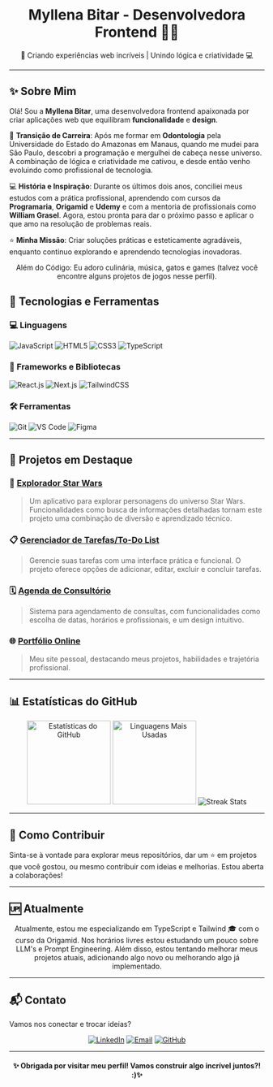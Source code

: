 <h1 align="center"> Myllena Bitar - Desenvolvedora Frontend 👩‍💻 </h1>

<p align="center">
🎨 Criando experiências web incríveis |  Unindo lógica e criatividade 💻
</p>

---

## ✨ Sobre Mim

Olá! Sou a **Myllena Bitar**, uma desenvolvedora frontend apaixonada por criar aplicações web que equilibram **funcionalidade** e **design**.  

🦷 **Transição de Carreira**: Após me formar em **Odontologia** pela Universidade do Estado do Amazonas em Manaus, quando me mudei para São Paulo, descobri a programação e mergulhei de cabeça nesse universo. A combinação de lógica e criatividade me cativou, e desde então venho evoluindo como profissional de tecnologia.

💻 **História e Inspiração**: Durante os últimos dois anos, conciliei meus estudos com a prática profissional, aprendendo com cursos da **Programaria**, **Origamid** e **Udemy** e com a mentoria de profissionais como **William Grasel**. Agora, estou pronta para dar o próximo passo e aplicar o que amo na resolução de problemas reais.

⭐ **Minha Missão**: Criar soluções práticas e esteticamente agradáveis, enquanto continuo explorando e aprendendo tecnologias inovadoras.
 
<p align="center"> Além do Código: Eu adoro culinária, música, gatos e games (talvez você encontre alguns projetos de jogos nesse perfil).</p> 


## 🎯 Tecnologias e Ferramentas

### 💻 Linguagens
![JavaScript](https://img.shields.io/badge/JavaScript-F7DF1E?style=flat&logo=javascript&logoColor=black)
![HTML5](https://img.shields.io/badge/HTML5-E34F26?style=flat&logo=html5&logoColor=white)
![CSS3](https://img.shields.io/badge/CSS3-1572B6?style=flat&logo=css3&logoColor=white)
![TypeScript](https://img.shields.io/badge/TypeScript-007ACC?style=flat&logo=typescript&logoColor=white)

### 🚀 Frameworks e Bibliotecas
![React.js](https://img.shields.io/badge/React-61DAFB?style=flat&logo=react&logoColor=black)
![Next.js](https://img.shields.io/badge/Next.js-000000?style=flat&logo=nextdotjs&logoColor=white)
![TailwindCSS](https://img.shields.io/badge/Tailwind_CSS-38B2AC?style=flat&logo=tailwind-css&logoColor=white)

### 🛠 Ferramentas
![Git](https://img.shields.io/badge/Git-F05032?style=flat&logo=git&logoColor=white)
![VS Code](https://img.shields.io/badge/VS%20Code-0078D4?style=flat&logo=visualstudiocode&logoColor=white)
![Figma](https://img.shields.io/badge/Figma-F24E1E?style=flat&logo=figma&logoColor=white)

---

## 🌟 Projetos em Destaque

### 🎨 [**Explorador Star Wars**](https://github.com/myllenabitar/api-star-wars)  
> Um aplicativo para explorar personagens do universo Star Wars. Funcionalidades como busca de informações detalhadas tornam este projeto uma combinação de diversão e aprendizado técnico.  

### 📋 [**Gerenciador de Tarefas/To-Do List**](https://github.com/myllenabitar/projeto-todo-list)  
> Gerencie suas tarefas com uma interface prática e funcional. O projeto oferece opções de adicionar, editar, excluir e concluir tarefas.

### 🗓️ [**Agenda de Consultório**](https://github.com/myllenabitar/agenda-consultorio)  
> Sistema para agendamento de consultas, com funcionalidades como escolha de datas, horários e profissionais, e um design intuitivo.

### 🌐 [**Portfólio Online**](https://myllenabitar.github.io/myllenabitar/)  
> Meu site pessoal, destacando meus projetos, habilidades e trajetória profissional.

---

## 📊 Estatísticas do GitHub

<p align="center">
  <img src="https://github-readme-stats.vercel.app/api?username=myllenabitar&show_icons=true&theme=radical" alt="Estatísticas do GitHub" height="165">
  <img src="https://github-readme-stats.vercel.app/api/top-langs/?username=myllenabitar&layout=compact&theme=radical" alt="Linguagens Mais Usadas" height="165">
  <img src="https://streak-stats.demolab.com?user=MyllenaBitar&theme=radical&hide_border=true)](https://git.io/streak-stats" alt="Streak Stats">
  
</p>

---

## 📂 Como Contribuir
Sinta-se à vontade para explorar meus repositórios, dar um ⭐ em projetos que você gostou, ou mesmo contribuir com ideias e melhorias. Estou aberta a colaborações!

---

## 🆙 Atualmente 
<p align="center">Atualmente, estou me especializando em TypeScript e Tailwind 🎓 com o curso da Origamid. Nos horários livres estou estudando um pouco sobre LLM's e Prompt Engineering. Além disso, estou tentando melhorar meus projetos atuais, adicionando algo novo ou melhorando algo já implementado.</p>

---
## 📬 Contato

Vamos nos conectar e trocar ideias?  

<p align="center">
<a href="https://www.linkedin.com/in/myllenadesouzabitar"><img src="https://img.shields.io/badge/LinkedIn-0077B5?style=flat&logo=linkedin&logoColor=white" alt="LinkedIn"></a>
<a href="mailto:myllena.bitar@example.com"><img src="https://img.shields.io/badge/Email-D14836?style=flat&logo=gmail&logoColor=white" alt="Email"></a>
<a href="https://github.com/myllenabitar"><img src="https://img.shields.io/badge/GitHub-181717?style=flat&logo=github&logoColor=white" alt="GitHub"></a>
</p>

---
<h4 align="center">✨ Obrigada por visitar meu perfil! Vamos construir algo incrível juntos?! :)✨</h4>
